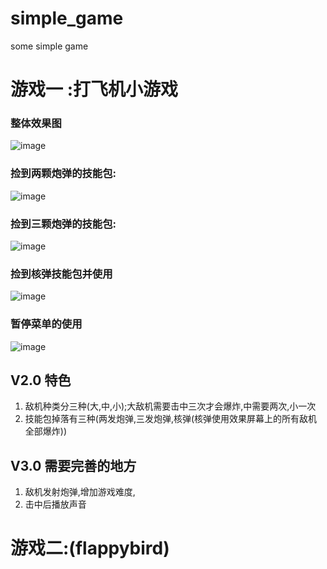 # simple_game
some simple game

# 游戏一 :打飞机小游戏
### 整体效果图

![image](https://github.com/liuqing520it/simple_game/raw/master/airplan/demoAll.gif)


### 捡到两颗炮弹的技能包:

![image](https://github.com/liuqing520it/simple_game/raw/master/airplan/twoShell.gif)


### 捡到三颗炮弹的技能包:

![image](https://github.com/liuqing520it/simple_game/raw/master/airplan/threeShell.gif)


### 捡到核弹技能包并使用

![image](https://github.com/liuqing520it/simple_game/raw/master/airplan/unclearShell.gif)


### 暂停菜单的使用

![image](https://github.com/liuqing520it/simple_game/raw/master/airplan/menuShow.gif)

## V2.0 特色
1. 敌机种类分三种(大,中,小);大敌机需要击中三次才会爆炸,中需要两次,小一次
2. 技能包掉落有三种(两发炮弹,三发炮弹,核弹(核弹使用效果屏幕上的所有敌机全部爆炸))

## V3.0 需要完善的地方
1. 敌机发射炮弹,增加游戏难度,
2. 击中后播放声音


# 游戏二:(flappybird)
